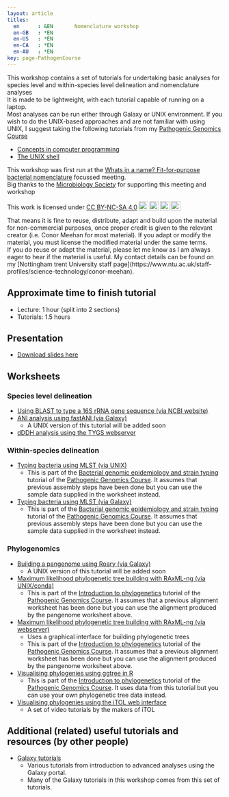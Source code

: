 ```yaml
---
layout: article
titles:
  en      : &EN       Nomenclature workshop 
  en-GB   : *EN
  en-US   : *EN
  en-CA   : *EN
  en-AU   : *EN
key: page-PathogenCourse
---
```



This workshop contains a set of tutorials for undertaking basic analyses for species level and within-species level delineation and nomenclature analyses<br />
It is made to be lightweight, with each tutorial capable of running on a laptop. <br/>
Most analyses can be run either through Galaxy or UNIX environment. If you wish to do the UNIX-based approaches and are not familiar with using UNIX, I suggest taking the following tutorials from my [Pathogenic Genomics Course](https://conmeehan.github.io/PathogenDataCourse/PathogenDataCourse)  <br/>
* [Concepts in computer programming](https://conmeehan.github.io/PathogenDataCourse/ConceptsInComputerProgramming)
* [The UNIX shell](https://conmeehan.github.io/PathogenDataCourse/UNIXshell)

This workshop was first run at the [Whats in a name? Fit-for-purpose bacterial nomenclature](https://microbiologysociety.org/event/society-events-and-meetings/bacterial-nomenclature.html) focussed meeting. <br />
Big thanks to the [Microbiology Society](https://microbiologysociety.org/) for supporting this meeting and workshop


<p xmlns:cc="http://creativecommons.org/ns#" >This work is licensed under <a href="http://creativecommons.org/licenses/by-nc-sa/4.0/?ref=chooser-v1" target="_blank" rel="license noopener noreferrer" style="display:inline-block;">CC BY-NC-SA 4.0<img style="height:22px!important;margin-left:3px;vertical-align:text-bottom;" src="https://mirrors.creativecommons.org/presskit/icons/cc.svg?ref=chooser-v1"><img style="height:22px!important;margin-left:3px;vertical-align:text-bottom;" src="https://mirrors.creativecommons.org/presskit/icons/by.svg?ref=chooser-v1"><img style="height:22px!important;margin-left:3px;vertical-align:text-bottom;" src="https://mirrors.creativecommons.org/presskit/icons/nc.svg?ref=chooser-v1"><img style="height:22px!important;margin-left:3px;vertical-align:text-bottom;" src="https://mirrors.creativecommons.org/presskit/icons/sa.svg?ref=chooser-v1"></a></p>
That means it is fine to reuse, distribute, adapt and build upon the material for non-commercial purposes, once proper credit is given to the relevant creator (i.e. Conor Meehan for most material). If you adapt or modify the material, you must license the modified material under the same terms. <br />
If you do reuse or adapt the material, please let me know as I am always eager to hear if the material is useful. My contact details can be found on my [Nottingham trent University staff page](https://www.ntu.ac.uk/staff-profiles/science-technology/conor-meehan). <br />



## Approximate time to finish tutorial
* Lecture: 1 hour (split into 2 sections)
* Tutorials: 1.5 hours



## Presentation

* [Download slides here](https://conmeehan.github.io/NomenclatureWorkshop/SlideSets/NomenclatureAnalysis.pptx)


## Worksheets 
### Species level delineation
* [Using BLAST to type a 16S rRNA gene sequence (via NCBI website)](https://conmeehan.github.io/NomenclatureWorkshop/Worksheets/NCBI_BLAST_16S)
* [ANI analysis using fastANI (via Galaxy)](https://conmeehan.github.io/NomenclatureWorkshop/Worksheets/fastANI_Galaxy)
  * A UNIX version of this tutorial will be added soon
* [dDDH analysis using the TYGS webserver](https://conmeehan.github.io/NomenclatureWorkshop/Worksheets/TYGS_Webserver)

### Within-species delineation
* [Typing bacteria using MLST (via UNIX)](https://conmeehan.github.io/PathogenDataCourse/Worksheets/TypingBacteria_MLST_UNIX)
  * This is part of the [Bacterial genomic epidemiology and strain typing](https://conmeehan.github.io/PathogenDataCourse/GenomicEpiTyping) tutorial of the [Pathogenic Genomics Course](https://conmeehan.github.io/PathogenDataCourse/PathogenDataCourse). It assumes that previous assembly steps have been done but you can use the sample data supplied in the worksheet instead.
* [Typing bacteria using MLST (via Galaxy)](https://conmeehan.github.io/PathogenDataCourse/Worksheets/TypingBacteria_MLST_Galaxy)
  * This is part of the [Bacterial genomic epidemiology and strain typing](https://conmeehan.github.io/PathogenDataCourse/GenomicEpiTyping) tutorial of the [Pathogenic Genomics Course](https://conmeehan.github.io/PathogenDataCourse/PathogenDataCourse). It assumes that previous assembly steps have been done but you can use the sample data supplied in the worksheet instead.

### Phylogenomics
* [Building a pangenome using Roary (via Galaxy)]()
  * A UNIX version of this tutorial will be added soon
* [Maximum likelihood phylogenetic tree building with RAxML-ng (via UNIX/conda)](https://conmeehan.github.io/PathogenDataCourse/Worksheets/MLPhylogenetics_RAxML-NG)
  * This is part of the [Introduction to phylogenetics](https://conmeehan.github.io/PathogenDataCourse/IntroToPhylogenetics) tutorial of the [Pathogenic Genomics Course](https://conmeehan.github.io/PathogenDataCourse/PathogenDataCourse). It assumes that a previous alignment worksheet has been done but you can use the alignment produced by the pangenome worksheet above.
* [Maximum likelihood phylogenetic tree building with RAxML-ng (via webserver)](https://conmeehan.github.io/PathogenDataCourse/Worksheets/MLPhylogenetics_RAxML-NG_Web)
  * Uses a graphical interface for building phylogenetic trees
  * This is part of the [Introduction to phylogenetics](https://conmeehan.github.io/PathogenDataCourse/IntroToPhylogenetics) tutorial of the [Pathogenic Genomics Course](https://conmeehan.github.io/PathogenDataCourse/PathogenDataCourse). It assumes that a previous alignment worksheet has been done but you can use the alignment produced by the pangenome worksheet above.
* [Visualising phylogenies using ggtree in R](https://conmeehan.github.io/PathogenDataCourse/Worksheets/VisualisePhylogenetics_ggtree)
  * This is part of the [Introduction to phylogenetics](https://conmeehan.github.io/PathogenDataCourse/IntroToPhylogenetics) tutorial of the [Pathogenic Genomics Course](https://conmeehan.github.io/PathogenDataCourse/PathogenDataCourse). It uses data from this tutorial but you can use your own phylogenetic tree data instead.
* [Visualising phylogenies using the iTOL web interface](https://itol.embl.de/video_tutorial.cgi)
  * A set of video tutorials by the makers of iTOL







## Additional (related) useful tutorials and resources (by other people)
* [Galaxy tutorials](https://training.galaxyproject.org/)
   * Various tutorials from introduction to advanced analyses using the Galaxy portal.
   * Many of the Galaxy tutorials in this workshop comes from this set of tutorials.


